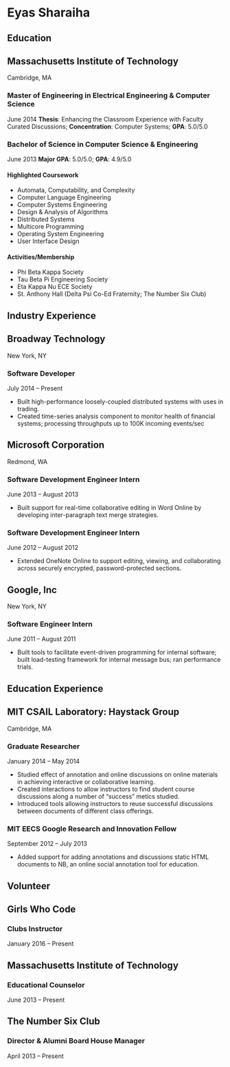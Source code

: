 Eyas Sharaiha
=============

Education
---------

## Massachusetts Institute of Technology
Cambridge, MA

### Master of Engineering in Electrical Engineering & Computer Science
June 2014
**Thesis**: Enhancing the Classroom Experience with Faculty Curated Discussions; **Concentration**: Computer Systems; **GPA**: 5.0/5.0

### Bachelor of Science in Computer Science & Engineering
June 2013
**Major GPA**: 5.0/5.0; **GPA**: 4.9/5.0

#### Highlighted Coursework
* Automata, Computability, and Complexity
* Computer Language Engineering
* Computer Systems Engineering
* Design & Analysis of Algorithms
* Distributed Systems
* Multicore Programming
* Operating System Engineering
* User Interface Design

#### Activities/Membership
* Phi Beta Kappa Society
* Tau Beta Pi Engineering Society
* Eta Kappa Nu ECE Society
* St. Anthony Hall (Delta Psi Co-Ed Fraternity; The Number Six Club)

Industry Experience
-------------------

## Broadway Technology
New York, NY

### Software Developer
July 2014 – Present
* Built high-performance loosely-coupled distributed systems with uses in trading.
* Created time-series analysis component to monitor health of financial systems; processing throughputs up to 100K incoming events/sec

## Microsoft Corporation
Redmond, WA

### Software Development Engineer Intern
June 2013 – August 2013
* Built support for real-time collaborative editing in Word Online by developing inter-paragraph text merge strategies.

### Software Development Engineer Intern
June 2012 – August 2012
* Extended OneNote Online to support editing, viewing, and collaborating across securely encrypted, password-protected sections.

## Google, Inc
New York, NY

### Software Engineer Intern
June 2011 – August 2011
* Built tools to facilitate event-driven programming for internal software; built load-testing framework for internal message bus; ran performance trials.

Education Experience
--------------------

## MIT CSAIL Laboratory: Haystack Group
Cambridge, MA

### Graduate Researcher
January 2014 – May 2014
* Studied effect of annotation and online discussions on online materials in achieving interactive or collaborative learning.
* Created interactions to allow instructors to find student course discussions along a number of “success” metics studied.
* Introduced tools allowing instructors to reuse successful discussions between documents of different class offerings.

### MIT EECS Google Research and Innovation Fellow
September 2012 – July 2013
* Added support for adding annotations and discussions static HTML documents to NB, an online social annotation tool for education.

Volunteer
---------

## Girls Who Code
### Clubs Instructor
January 2016 – Present

## Massachusetts Institute of Technology
### Educational Counselor
June 2013 – Present

## The Number Six Club
### Director & Alumni Board House Manager
April 2013 – Present
